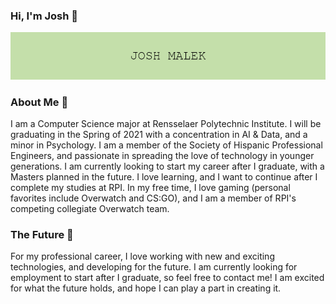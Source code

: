 ### Hi, I'm Josh 👋
![banner](https://github.com/joshmalek/joshmalek/blob/master/JOSH_MALEK.png)
### About Me 📖
I am a Computer Science major at Rensselaer Polytechnic Institute. I will be graduating in the Spring of 2021 with a concentration in AI & Data, and a minor in Psychology. I am a member of the Society of Hispanic Professional Engineers, and passionate in spreading the love of technology in younger generations. I am currently looking to start my career after I graduate, with a Masters planned in the future. I love learning, and I want to continue after I complete my studies at RPI. In my free time, I love gaming (personal favorites include Overwatch and CS:GO), and I am a member of RPI's competing collegiate Overwatch team.

### The Future 🔮
For my professional career, I love working with new and exciting technologies, and developing for the future. I am currently looking for employment to start after I graduate, so feel free to contact me! I am excited for what the future holds, and hope I can play a part in creating it.

<!--
**joshmalek/joshmalek** is a ✨ _special_ ✨ repository because its `README.md` (this file) appears on your GitHub profile.

Here are some ideas to get you started:

- 🔭 I’m currently working on ...
- 🌱 I’m currently learning ...
- 👯 I’m looking to collaborate on ...
- 🤔 I’m looking for help with ...
- 💬 Ask me about ...
- 📫 How to reach me: ...
- 😄 Pronouns: ...
- ⚡ Fun fact: ...
-->
